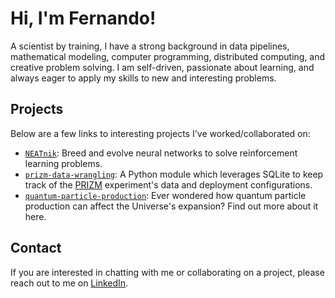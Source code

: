 # Hi, I'm Fernando!

A scientist by training, I have a strong background in data pipelines, mathematical modeling, computer programming, distributed computing, and creative problem solving. I am self-driven, passionate about learning, and always eager to apply my skills to new and interesting problems.


## Projects

Below are a few links to interesting projects I've worked/collaborated on:

- [`NEATnik`](https://github.com/fernandozhs/neatnik): Breed and evolve neural networks to solve reinforcement learning problems.
- [`prizm-data-wrangling`](https://github.com/PRIZM-Experiment/prizm-data-wrangling): A Python module which leverages SQLite to keep track of the [PRIZM](https://arxiv.org/abs/1806.09531) experiment's data and deployment configurations.
- [`quantum-particle-production`](https://github.com/fernandozhs/quantum-particle-production): Ever wondered how quantum particle production can affect the Universe's expansion? Find out more about it here.


## Contact

If you are interested in chatting with me or collaborating on a project, please reach out to me on [LinkedIn](https://www.linkedin.com/in/fernandozhs).
